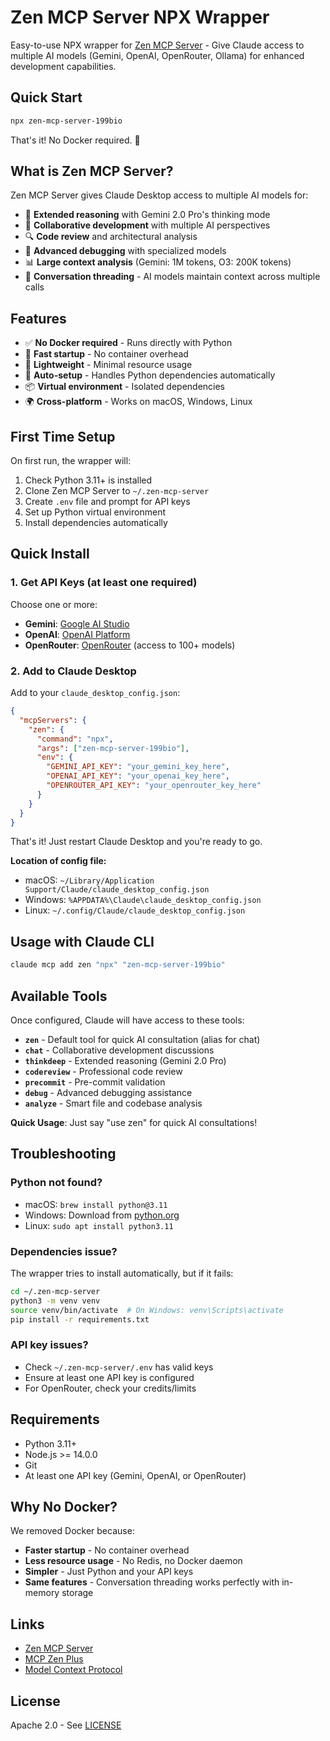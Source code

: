 # Zen MCP Server NPX Wrapper

Easy-to-use NPX wrapper for [Zen MCP Server](https://github.com/BeehiveInnovations/zen-mcp-server) - Give Claude access to multiple AI models (Gemini, OpenAI, OpenRouter, Ollama) for enhanced development capabilities.

## Quick Start

```bash
npx zen-mcp-server-199bio
```

That's it! No Docker required. 🎉

## What is Zen MCP Server?

Zen MCP Server gives Claude Desktop access to multiple AI models for:
- 🧠 **Extended reasoning** with Gemini 2.0 Pro's thinking mode
- 💬 **Collaborative development** with multiple AI perspectives
- 🔍 **Code review** and architectural analysis
- 🐛 **Advanced debugging** with specialized models
- 📊 **Large context analysis** (Gemini: 1M tokens, O3: 200K tokens)
- 🔄 **Conversation threading** - AI models maintain context across multiple calls

## Features

- ✅ **No Docker required** - Runs directly with Python
- 🚀 **Fast startup** - No container overhead
- 💾 **Lightweight** - Minimal resource usage
- 🔧 **Auto-setup** - Handles Python dependencies automatically
- 📦 **Virtual environment** - Isolated dependencies
- 🌍 **Cross-platform** - Works on macOS, Windows, Linux

## First Time Setup

On first run, the wrapper will:
1. Check Python 3.11+ is installed
2. Clone Zen MCP Server to `~/.zen-mcp-server`
3. Create `.env` file and prompt for API keys
4. Set up Python virtual environment
5. Install dependencies automatically

## Quick Install

### 1. Get API Keys (at least one required)

Choose one or more:
- **Gemini**: [Google AI Studio](https://makersuite.google.com/app/apikey)
- **OpenAI**: [OpenAI Platform](https://platform.openai.com/api-keys)
- **OpenRouter**: [OpenRouter](https://openrouter.ai/) (access to 100+ models)

### 2. Add to Claude Desktop

Add to your `claude_desktop_config.json`:

```json
{
  "mcpServers": {
    "zen": {
      "command": "npx",
      "args": ["zen-mcp-server-199bio"],
      "env": {
        "GEMINI_API_KEY": "your_gemini_key_here",
        "OPENAI_API_KEY": "your_openai_key_here",
        "OPENROUTER_API_KEY": "your_openrouter_key_here"
      }
    }
  }
}
```

That's it! Just restart Claude Desktop and you're ready to go.

**Location of config file:**
- macOS: `~/Library/Application Support/Claude/claude_desktop_config.json`
- Windows: `%APPDATA%\Claude\claude_desktop_config.json`
- Linux: `~/.config/Claude/claude_desktop_config.json`

## Usage with Claude CLI

```bash
claude mcp add zen "npx" "zen-mcp-server-199bio"
```

## Available Tools

Once configured, Claude will have access to these tools:

- **`zen`** - Default tool for quick AI consultation (alias for chat)
- **`chat`** - Collaborative development discussions
- **`thinkdeep`** - Extended reasoning (Gemini 2.0 Pro)
- **`codereview`** - Professional code review
- **`precommit`** - Pre-commit validation
- **`debug`** - Advanced debugging assistance
- **`analyze`** - Smart file and codebase analysis

**Quick Usage**: Just say "use zen" for quick AI consultations!

## Troubleshooting

### Python not found?
- macOS: `brew install python@3.11`
- Windows: Download from [python.org](https://www.python.org/downloads/)
- Linux: `sudo apt install python3.11`

### Dependencies issue?
The wrapper tries to install automatically, but if it fails:
```bash
cd ~/.zen-mcp-server
python3 -m venv venv
source venv/bin/activate  # On Windows: venv\Scripts\activate
pip install -r requirements.txt
```

### API key issues?
- Check `~/.zen-mcp-server/.env` has valid keys
- Ensure at least one API key is configured
- For OpenRouter, check your credits/limits

## Requirements

- Python 3.11+
- Node.js >= 14.0.0
- Git
- At least one API key (Gemini, OpenAI, or OpenRouter)

## Why No Docker?

We removed Docker because:
- **Faster startup** - No container overhead
- **Less resource usage** - No Redis, no Docker daemon
- **Simpler** - Just Python and your API keys
- **Same features** - Conversation threading works perfectly with in-memory storage

## Links

- [Zen MCP Server](https://github.com/BeehiveInnovations/zen-mcp-server)
- [MCP Zen Plus](https://github.com/199-biotechnologies/mcp-zen-plus)
- [Model Context Protocol](https://modelcontextprotocol.io/)

## License

Apache 2.0 - See [LICENSE](https://github.com/BeehiveInnovations/zen-mcp-server/blob/main/LICENSE)